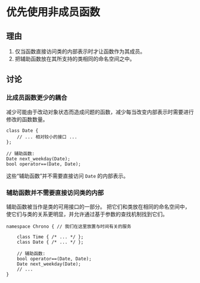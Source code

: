 <h1>优先使用非成员函数</h1>

<h2>理由</h2>

1. 仅当函数直接访问类的内部表示时才让函数作为其成员。
2. 把辅助函数放在其所支持的类相同的命名空间之中。

<h2>讨论</h2>
<h3>比成员函数更少的耦合</h3>

减少可能由于改动对象状态而造成问题的函数，减少每当改变内部表示时需要进行修改的函数数量。

    class Date {
        // ... 相对较小的接口 ...
    };

    // 辅助函数:
    Date next_weekday(Date);
    bool operator==(Date, Date);

这些“辅助函数”并不需要直接访问 `Date` 的内部表示。

<h3>辅助函数并不需要直接访问类的内部</h3>

辅助函数被当作是类的可用接口的一部分。 把它们和类放在相同的命名空间中，使它们与类的关系更明显，并允许通过基于参数的查找机制找到它们。

    namespace Chrono { // 我们在这里放置与时间有关的服务

        class Time { /* ... */ };
        class Date { /* ... */ };

        // 辅助函数:
        bool operator==(Date, Date);
        Date next_weekday(Date);
        // ...
    }